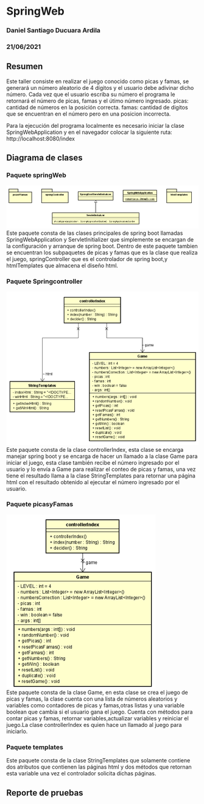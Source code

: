 # SpringWeb
### Daniel Santiago Ducuara Ardila
### 21/06/2021

## Resumen
Este taller consiste en realizar el juego conocido como picas y famas, se generará un número aleatorio de 4 dígitos y el usuario debe adivinar dicho número.
Cada vez que el usuario escriba su número el programa le retornará el número de picas, famas y el útimo número ingresado.
picas: cantidad de números en la posición correcta.
famas: cantidad de digitos que se encuentran en el número pero en una posicion incorrecta.

Para la ejecución del programa localmente es necesario iniciar la clase SpringWebApplication y en el navegador colocar la siguiente ruta:
http://localhost:8080/index

## Diagrama de clases

### Paquete springWeb
![Design springWeb](Design/springWeb.PNG "springWeb")<br>
Este paquete consta de las clases principales de spring boot llamadas SpringWebApplication y ServletInitializer que simplemente se encargan de la configuración
y arranque de spring boot. Dentro de este paquete tambien se encuentran los subpaquetes de picas y famas que es la clase que realiza el juego, springController 
que es el controlador de spring boot,y htmlTemplates que almacena el diseño html.

### Paquete Springcontroller
![Design Springcontroller](Design/controller.PNG "Springcontroller")<br>
Este paquete consta de la clase controllerIndex, esta clase se encarga manejar spring boot y se encarga de hacer un llamado a la clase Game para iniciar el juego,
esta clase también recibe el número ingresado por el usuario y lo envía a Game para realizar el conteo de picas y famas, una vez tiene el resultado llama a la clase
StringTemplates para retornar una página html con el resultado obtenido al ejecutar el número ingresado por el usuario.

### Paquete picasyFamas
![Design picasyFamas](Design/game.PNG "picasyFamas")<br>
Este paquete consta de la clase Game, en esta clase se crea el juego de picas y famas, la clase cuenta con una lista de números aleatorios y variables como 
contadores de picas y famas,otras listas y una variable boolean que cambia si el usuario gana el juego. Cuenta con métodos para contar picas y famas, retornar
variables,actualizar variables y reiniciar el juego.La clase controllerIndex es quien hace un llamado al juego para iniciarlo.

### Paquete templates
Este paquete consta de la clase StringTemplates que solamente contiene dos atributos que contienen las páginas html y dos métodos que retornan esta variable una vez 
el controlador solicita dichas páginas.

## Reporte de pruebas

